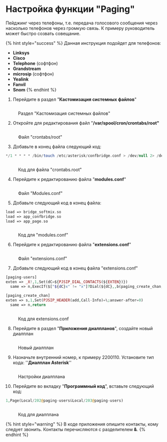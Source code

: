 # Настройка функции "Paging"

Пейджинг через телефоны, т.е. передача голосового сообщения через насколько телефонов через громкую связь. К примеру руководитель может быстро созвать совещание.

{% hint style="success" %}
Данная инструкция подойдет для телефонов:

* **Linksys**
* **Cisco**
* **Telephone** (софтфон)
* **Grandstream**
* **microsip** (софтфон)
* **Yealink**
* **Fanvil**&#x20;
* **Snom**&#x20;
{% endhint %}

1. Перейдите в раздел "**Кастомизация системных файлов**"

<figure><img src="../../.gitbook/assets/CustomizationSystemFiles.png" alt=""><figcaption><p>Раздел "Кастомизация системных файлов"</p></figcaption></figure>

2. Откройте для редактирования файл "**/var/spool/cron/crontabs/root"**

<figure><img src="../../.gitbook/assets/crontabsRoot (1).png" alt=""><figcaption><p>Файл "crontabs/root"</p></figcaption></figure>

3. Добавьте в конец файла следующий код:

```php
*/1 * * * * /bin/touch /etc/asterisk/confbridge.conf > /dev/null 2> /dev/null
```

<figure><img src="../../.gitbook/assets/codeForCrontabsRoot.png" alt=""><figcaption><p>Код для файла "crontabs.root"</p></figcaption></figure>

4. Перейдите к редактированию файла "**modules.conf**"

<figure><img src="../../.gitbook/assets/modules.conf.png" alt=""><figcaption><p>Файл "Modules.conf" </p></figcaption></figure>

5. Добавьте следующий код в конец файла:

```php
load => bridge_softmix.so
load => app_confbridge.so
load => app_page.so
```

<figure><img src="../../.gitbook/assets/codeForModulesConf (1).png" alt=""><figcaption><p>Код для "modules.conf"</p></figcaption></figure>

6. Перейдите к редактированию файла "**extensions.conf**"

<figure><img src="../../.gitbook/assets/extensionsConf.png" alt=""><figcaption><p>Файл "extensions.conf"</p></figcaption></figure>

7. Добавьте следующий код в конец файла "extensions.conf"

```php
[paging-users] 
exten => _X!,1,Set(dС=${PJSIP_DIAL_CONTACTS(${EXTEN})})
  same => n,ExecIf($["${dС}x" != "x"]?Dial(${dС},,b(paging_create_chan,s,1)))

[paging_create_chan] 
exten => s,1,Set(PJSIP_HEADER(add,Call-Info)=\;answer-after=0) 
  same => n,return
```

<figure><img src="../../.gitbook/assets/codeForExtensions.conf.png" alt=""><figcaption><p>Код для extensions.conf</p></figcaption></figure>

8. Перейдите в раздел "**Приложения диалпланов**", создайте новый диалплан

<figure><img src="../../.gitbook/assets/newDialplan (2).png" alt=""><figcaption><p>Новый диалплан</p></figcaption></figure>

9. Назначьте внутренний номер, к примеру 2200110. Установите тип кода: ''**Диалплан Asterisk**''

<figure><img src="../../.gitbook/assets/settingsOfDialplan (1).png" alt=""><figcaption><p>Настройки диалплана</p></figcaption></figure>

10. Перейдите во вкладку "**Программный код**", вставьте следующий код:

```php
1,Page(Local/202@paging-users&Local/203@paging-users)
```

<figure><img src="../../.gitbook/assets/codeForDialplan (1).png" alt=""><figcaption><p>Код для диалплана</p></figcaption></figure>

{% hint style="warning" %}
В коде приложения опишите контакты, кому следует звонить. Контакты перечисляются с разделителем **&**.
{% endhint %}
